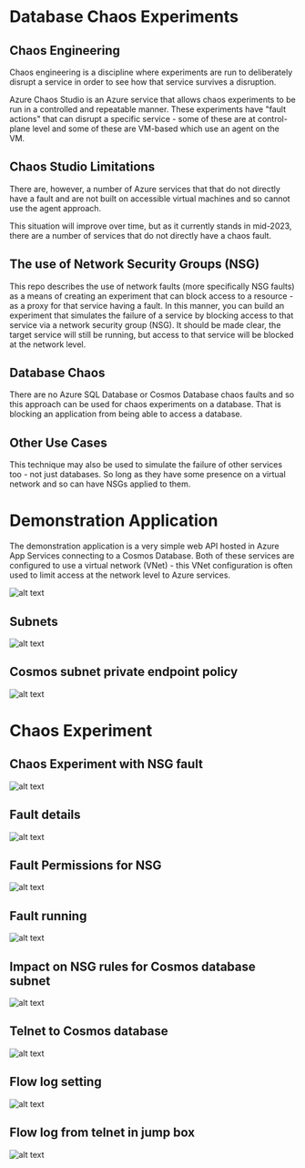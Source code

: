 # Database Chaos Experiments

## Chaos Engineering
Chaos engineering is a discipline where experiments are run to deliberately disrupt a service in order to see how that service survives a disruption.

Azure Chaos Studio is an Azure service that allows chaos experiments to be run in a controlled and repeatable manner. These experiments have "fault actions" that can disrupt a specific service - some of these are at control-plane level and some of these are VM-based which use an agent on the VM.

## Chaos Studio Limitations
There are, however, a number of Azure services that that do not directly have a fault and are not built on accessible virtual machines and so cannot use the agent approach. 

This situation will improve over time, but as it currently stands in mid-2023, there are a number of services that do not directly have a chaos fault.

## The use of Network Security Groups (NSG)
This repo describes the use of network faults (more specifically NSG faults) as a means of creating an experiment that can block access to a resource - as a proxy for that service having a fault. In this manner, you can build an experiment that simulates the failure of a service by blocking access to that service via a network security group (NSG). It should be made clear, the target service will still be running, but access to that service will be blocked at the network level.

## Database Chaos
There are no Azure SQL Database or Cosmos Database chaos faults and so this approach can be used for chaos experiments on a database. That is blocking an application from being able to access a database.

## Other Use Cases
This technique may also be used to simulate the failure of other services too - not just databases. So long as they have some presence on a virtual network and so can have NSGs applied to them.

# Demonstration Application
The demonstration application is a very simple web API hosted in Azure App Services connecting to a Cosmos Database. Both of these services are configured to use a virtual network (VNet) - this VNet configuration is often used to limit access at the network level to Azure services.

![alt text](images/choas-nsg-fault-test-system.png "Demonstration application")

## Subnets
![alt text](images/chaos-nsg-subnets.png "Demonstration subnets")

## Cosmos subnet private endpoint policy
![alt text](images/chaos-nsg-subnet-private-endpoint-policy.png "Subnet private endpoint policy")


# Chaos Experiment
## Chaos Experiment with NSG fault
![alt text](images/chaos-nsg-experiment.png "Experiment overview")

## Fault details
![alt text](images/chaos-nsg-fault-detail.png "NSG Fault Details")

## Fault Permissions for NSG
![alt text](images/chaos-nsg-network-contributor.png "Permissions on NSG")

## Fault running
![alt text](images/chaos-nsg-running.png "NSG Fault now running")

## Impact on NSG rules for Cosmos database subnet
![alt text](images/chaos-nsg-added-deny-rule.png "Added deny rule to Cosmos subnet")

## Telnet to Cosmos database
![alt text](images/chaos-nsg-telnet-blocked.png "Telnet to database")

## Flow log setting
![alt text](images/chaos-nsg-flow-log-setting.png "Flow log setting")

## Flow log from telnet in jump box
![alt text](images/chaos-nsg-deny-https-flow-log.png "Flow log")
